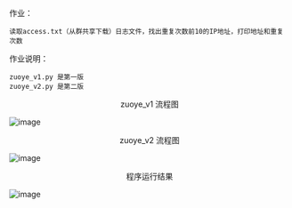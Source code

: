 作业：

    读取access.txt（从群共享下载）日志文件，找出重复次数前10的IP地址，打印地址和重复次数
	
作业说明：

    zuoye_v1.py 是第一版
    zuoye_v2.py 是第二版


<center>zuoye_v1 流程图</center >     
                                          
![image](https://github.com/1032231418/python/blob/master/day2/log1.png)

<center>zuoye_v2 流程图</center >               
                                 
![image](https://github.com/1032231418/python/blob/master/day2/log2.png)

<center>程序运行结果</center >  

![image](https://github.com/1032231418/python/blob/master/day2/run.png)